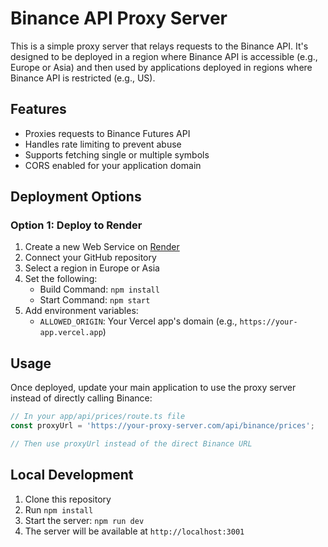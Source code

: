 # Binance API Proxy Server

This is a simple proxy server that relays requests to the Binance API. It's designed to be deployed in a region where Binance API is accessible (e.g., Europe or Asia) and then used by applications deployed in regions where Binance API is restricted (e.g., US).

## Features

- Proxies requests to Binance Futures API
- Handles rate limiting to prevent abuse
- Supports fetching single or multiple symbols
- CORS enabled for your application domain

## Deployment Options

### Option 1: Deploy to Render

1. Create a new Web Service on [Render](https://render.com)
2. Connect your GitHub repository
3. Select a region in Europe or Asia
4. Set the following:
   - Build Command: `npm install`
   - Start Command: `npm start`
5. Add environment variables:
   - `ALLOWED_ORIGIN`: Your Vercel app's domain (e.g., `https://your-app.vercel.app`)

## Usage

Once deployed, update your main application to use the proxy server instead of directly calling Binance:

```typescript
// In your app/api/prices/route.ts file
const proxyUrl = 'https://your-proxy-server.com/api/binance/prices';

// Then use proxyUrl instead of the direct Binance URL
```

## Local Development

1. Clone this repository
2. Run `npm install`
3. Start the server: `npm run dev`
4. The server will be available at `http://localhost:3001`
